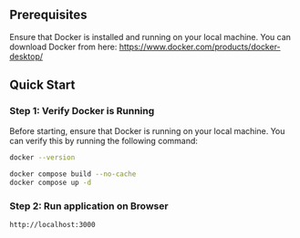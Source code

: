 ## Prerequisites
Ensure that Docker is installed and running on your local machine. You can download Docker from here: https://www.docker.com/products/docker-desktop/
 
## Quick Start
 
### Step 1: Verify Docker is Running
Before starting, ensure that Docker is running on your local machine. You can verify this by running the following command:
 
```bash
docker --version
 
docker compose build --no-cache  
docker compose up -d
```
 
###  Step 2: Run application on Browser
 
```bash
http://localhost:3000
```